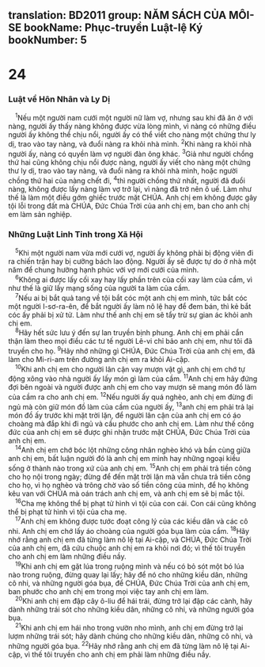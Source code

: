 translation: BD2011
group: NĂM SÁCH CỦA MÔI-SE
bookName: Phục-truyền Luật-lệ Ký 
bookNumber: 5
-------

<div class="title"><h1>24</h1><h3>Luật về Hôn Nhân và Ly Dị</h3></div>
<span class="verse phu_24_1"> <sup>1</sup>Nếu một người nam cưới một người nữ làm vợ, nhưng sau khi đã ăn ở với nàng, người ấy thấy nàng không được vừa lòng mình, vì nàng có những điều người ấy không thể chịu nổi, người ấy có thể viết cho nàng một chứng thư ly dị, trao vào tay nàng, và đuổi nàng ra khỏi nhà mình. </span>
<span class="verse phu_24_2"><sup>2</sup>Khi nàng ra khỏi nhà người ấy, nàng có quyền làm vợ người đàn ông khác. </span>
<span class="verse phu_24_3"><sup>3</sup>Giả như người chồng thứ hai cũng không chịu nổi được nàng, người ấy viết cho nàng một chứng thư ly dị, trao vào tay nàng, và đuổi nàng ra khỏi nhà mình, hoặc người chồng thứ hai của nàng chết đi, </span>
<span class="verse phu_24_4"><sup>4</sup>thì người chồng thứ nhất, người đã đuổi nàng, không được lấy nàng làm vợ trở lại, vì nàng đã trở nên ô uế. Làm như thế là làm một điều gớm ghiếc trước mặt CHÚA. Anh chị em không được gây tội lỗi trong đất mà CHÚA, Ðức Chúa Trời của anh chị em, ban cho anh chị em làm sản nghiệp.<br/></span>
<div class="title"><h3>Những Luật Linh Tinh trong Xã Hội</h3></div>
<span class="verse phu_24_5"> <sup>5</sup>Khi một người nam vừa mới cưới vợ, người ấy không phải bị động viên đi ra chiến trận hay bị cưỡng bách lao động. Người ấy sẽ được tự do ở nhà một năm để chung hưởng hạnh phúc với vợ mới cưới của mình.<br/></span>
<span class="verse phu_24_6"> <sup>6</sup>Không ai được lấy cối xay hay lấy phần trên của cối xay làm của cầm, vì như thế là giữ lấy mạng sống của người ta làm của cầm.<br/></span>
<span class="verse phu_24_7"> <sup>7</sup>Nếu ai bị bắt quả tang về tội bắt cóc một anh chị em mình, tức bắt cóc một người I-sơ-ra-ên, để bắt người ấy làm nô lệ hay để đem bán, thì kẻ bắt cóc ấy phải bị xử tử. Làm như thế anh chị em sẽ tẩy trừ sự gian ác khỏi anh chị em.<br/></span>
<span class="verse phu_24_8"> <sup>8</sup>Hãy hết sức lưu ý đến sự lan truyền bịnh phung. Anh chị em phải cẩn thận làm theo mọi điều các tư tế người Lê-vi chỉ bảo anh chị em, như tôi đã truyền cho họ. </span>
<span class="verse phu_24_9"><sup>9</sup>Hãy nhớ những gì CHÚA, Ðức Chúa Trời của anh chị em, đã làm cho Mi-ri-am trên đường anh chị em ra khỏi Ai-cập.<br/></span>
<span class="verse phu_24_10"> <sup>10</sup>Khi anh chị em cho người lân cận vay mượn vật gì, anh chị em chớ tự động xông vào nhà người ấy lấy món gì làm của cầm. </span>
<span class="verse phu_24_11"><sup>11</sup>Anh chị em hãy đứng đợi bên ngoài và người được anh chị em cho vay mượn sẽ mang món đồ làm của cầm ra cho anh chị em. </span>
<span class="verse phu_24_12"><sup>12</sup>Nếu người ấy quá nghèo, anh chị em đừng đi ngủ mà còn giữ món đồ làm của cầm của người ấy, </span>
<span class="verse phu_24_13"><sup>13</sup>anh chị em phải trả lại món đồ ấy trước khi mặt trời lặn, để người lân cận của anh chị em có áo choàng mà đắp khi đi ngủ và cầu phước cho anh chị em. Làm như thế công đức của anh chị em sẽ được ghi nhận trước mặt CHÚA, Ðức Chúa Trời của anh chị em.<br/></span>
<span class="verse phu_24_14"> <sup>14</sup>Anh chị em chớ bóc lột những công nhân nghèo khó và bần cùng giữa anh chị em, bất luận người đó là anh chị em mình hay những ngoại kiều sống ở thành nào trong xứ của anh chị em. </span>
<span class="verse phu_24_15"><sup>15</sup>Anh chị em phải trả tiền công cho họ nội trong ngày; đừng để đến mặt trời lặn mà vẫn chưa trả tiền công cho họ, vì họ nghèo và trông chờ vào số tiền công của mình, để họ không kêu van với CHÚA mà oán trách anh chị em, và anh chị em sẽ bị mắc tội.<br/></span>
<span class="verse phu_24_16"> <sup>16</sup>Cha mẹ không thể bị phạt tử hình vì tội của con cái. Con cái cũng không thể bị phạt tử hình vì tội của cha mẹ.<br/></span>
<span class="verse phu_24_17"> <sup>17</sup>Anh chị em không được tước đoạt công lý của các kiều dân và các cô nhi. Anh chị em chớ lấy áo choàng của người góa bụa làm của cầm. </span>
<span class="verse phu_24_18"><sup>18</sup>Hãy nhớ rằng anh chị em đã từng làm nô lệ tại Ai-cập, và CHÚA, Ðức Chúa Trời của anh chị em, đã cứu chuộc anh chị em ra khỏi nơi đó; vì thế tôi truyền cho anh chị em làm những điều nầy.<br/></span>
<span class="verse phu_24_19"> <sup>19</sup>Khi anh chị em gặt lúa trong ruộng mình và nếu có bỏ sót một bó lúa nào trong ruộng, đừng quay lại lấy; hãy để nó cho những kiều dân, những cô nhi, và những người góa bụa, để CHÚA, Ðức Chúa Trời của anh chị em, ban phước cho anh chị em trong mọi việc tay anh chị em làm.<br/></span>
<span class="verse phu_24_20"> <sup>20</sup>Khi anh chị em đập cây ô-liu để hái trái, đừng trở lại đập các cành, hãy dành những trái sót cho những kiều dân, những cô nhi, và những người góa bụa.<br/></span>
<span class="verse phu_24_21"> <sup>21</sup>Khi anh chị em hái nho trong vườn nho mình, anh chị em đừng trở lại lượm những trái sót; hãy dành chúng cho những kiều dân, những cô nhi, và những người góa bụa. </span>
<span class="verse phu_24_22"><sup>22</sup>Hãy nhớ rằng anh chị em đã từng làm nô lệ tại Ai-cập, vì thế tôi truyền cho anh chị em phải làm những điều nầy.<br/></span>
